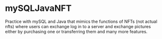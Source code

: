 # mySQLJavaNFT
Practice with mySQL and Java that mimics the functions of NFTs (not actual nfts) where users can exchange log in to a server and exchange pictures either by purchasing one or transferring them and many more features.
